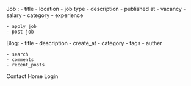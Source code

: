 Job :
    - title
    - location
    - job type
    - description
    - published at
    - vacancy
    - salary
    - category
    - experience

    - apply job
    - post job


Blog:
    - title
    - description
    - create_at
    - category
    - tags
    - auther

    - search
    - comments
    - recent_posts

Contact
Home
Login
